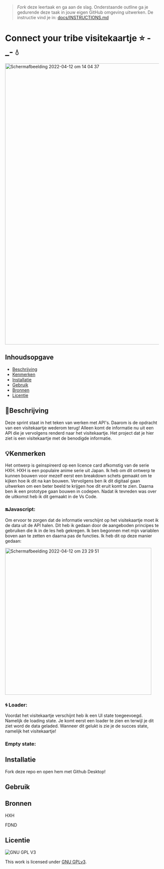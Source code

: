 > _Fork_ deze leertaak en ga aan de slag. Onderstaande outline ga je gedurende deze taak in jouw eigen GitHub omgeving uitwerken. De instructie vind je in: [docs/INSTRUCTIONS.md](docs/INSTRUCTIONS.md)

# Connect your tribe visitekaartje ⭐ -_- 💧
<!-- Geef je project een titel en schrijf in één zin wat het is -->
<img width="917" alt="Schermafbeelding 2022-04-12 om 14 04 37" src="https://user-images.githubusercontent.com/90189750/162958707-4b5cf92a-e4de-4040-a342-171373b71fa0.png">


## Inhoudsopgave

  * [Beschrijving](#beschrijving)
  * [Kenmerken](#kenmerken)
  * [Installatie](#installatie)
  * [Gebruik](#gebruik)
  * [Bronnen](#bronnen)
  * [Licentie](#licentie)

## 📖Beschrijving
<!-- In de Beschrijving staat hoe je project er uit ziet, hoe het werkt en wat je er mee kan. -->
<!-- Voeg een mooie poster visual toe 📸 -->
<!-- Voeg een link toe naar Github Pages 🌐-->
Deze sprint staat in het teken van werken met API's. Daarom is de opdracht van een visitekaartje wederom terug! Alleen komt de informatie nu uit een API die je vervolgens renderd naar het visitekaartje.
Het project dat je hier ziet is een visitekaartje met de benodigde informatie. 


## 💡Kenmerken
Het ontwerp is geinspireerd op een licence card afkomstig van de serie HXH. HXH is een populaire anime serie uit Japan. Ik heb om dit ontwerp te kunnen bouwen voor mezelf eerst een breakdown schets gemaakt om te kijken hoe ik dit na kan bouwen. Vervolgens ben ik dit digitaal gaan uitwerken om een beter beeld te krijgen hoe dit eruit komt te zien. Daarna ben ik een prototype gaan bouwen in codepen. Nadat ik tevreden was over de uitkomst heb ik dit gemaakt in de Vs Code. 

### 🔛Javascript:
Om ervoor te zorgen dat de informatie verschijnt op het visitekaartje moet ik de data uit de API halen. Dit heb ik gedaan door de aangeboden principes te gebruiken die ik in de les heb gekregen. Ik ben begonnen met mijn variablen boven aan te zetten en daarna pas de functies. Ik heb dit op deze manier gedaan:

<img width="479" alt="Schermafbeelding 2022-04-12 om 23 29 51" src="https://user-images.githubusercontent.com/90189750/163057774-7d7e3421-25d6-4d59-9d60-db7d7a33ce4d.png">

### 🌀 Loader:
Voordat het visitekaartje verschijnt heb ik een UI state toegeevoegd. Namelijk de loading state. Je komt eerst een loader te zien en terwijl je dit ziet word de data geladed. Wanneer dit gelukt is zie je de succes state, namelijk het visitekaartje!

### Empty state:

## Installatie
Fork deze repo en open hem met Github Desktop!
## Gebruik

## Bronnen
HXH 

FDND

## Licentie

![GNU GPL V3](https://www.gnu.org/graphics/gplv3-127x51.png)

This work is licensed under [GNU GPLv3](./LICENSE).
